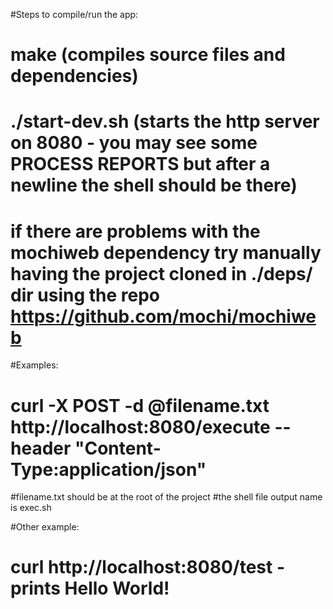#Steps to compile/run the app:
#	make (compiles source files and dependencies)
#	./start-dev.sh (starts the http server on 8080 - you may see some PROCESS REPORTS but after a newline the shell should be there)

#	if there are problems with the mochiweb dependency try manually having the project cloned in ./deps/ dir using the repo https://github.com/mochi/mochiweb

 
#Examples:
# curl -X POST -d @filename.txt http://localhost:8080/execute --header "Content-Type:application/json"
#filename.txt should be at the root of the project
#the shell file output name is exec.sh

#Other example:
# curl http://localhost:8080/test - prints Hello World!
